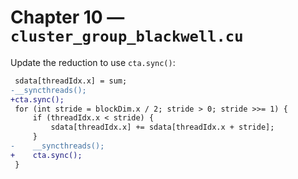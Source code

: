 # Chapter 10 — `cluster_group_blackwell.cu`

Update the reduction to use `cta.sync()`:

```diff
 sdata[threadIdx.x] = sum;
-__syncthreads();
+cta.sync();
 for (int stride = blockDim.x / 2; stride > 0; stride >>= 1) {
     if (threadIdx.x < stride) {
         sdata[threadIdx.x] += sdata[threadIdx.x + stride];
     }
-    __syncthreads();
+    cta.sync();
 }
```
